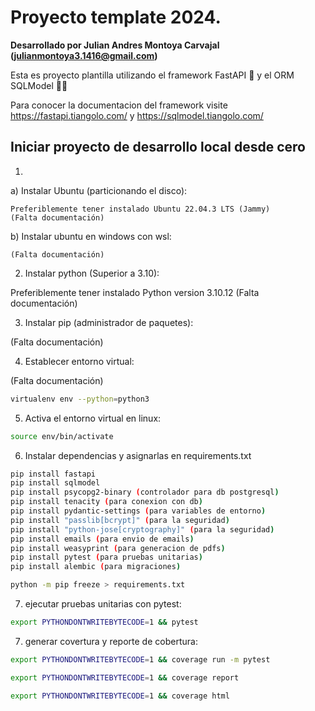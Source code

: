 # Proyecto template 2024. 

**Desarrollado por Julian Andres Montoya Carvajal (julianmontoya3.1416@gmail.com)**

Esta es proyecto plantilla utilizando el framework FastAPI 💪 y el ORM SQLModel 💪💪

Para conocer la documentacion del framework visite https://fastapi.tiangolo.com/ y https://sqlmodel.tiangolo.com/

## Iniciar proyecto de desarrollo local desde cero

1) 

a) Instalar Ubuntu (particionando el disco):

    Preferiblemente tener instalado Ubuntu 22.04.3 LTS (Jammy) 
    (Falta documentación)

b) Instalar ubuntu en windows con wsl:
    
    (Falta documentación)

2) Instalar python (Superior a 3.10):

Preferiblemente tener instalado Python version 3.10.12
(Falta documentación)

3) Instalar pip (administrador de paquetes):

(Falta documentación)

4) Establecer entorno virtual:

(Falta documentación)

```bash
virtualenv env --python=python3
```

5) Activa el entorno virtual en linux:

```bash
source env/bin/activate
```

6) Instalar dependencias y asignarlas en requirements.txt

```bash
pip install fastapi
pip install sqlmodel
pip install psycopg2-binary (controlador para db postgresql)
pip install tenacity (para conexion con db)
pip install pydantic-settings (para variables de entorno)
pip install "passlib[bcrypt]" (para la seguridad)
pip install "python-jose[cryptography]" (para la seguridad)
pip install emails (para envio de emails)
pip install weasyprint (para generacion de pdfs)
pip install pytest (para pruebas unitarias)
pip install alembic (para migraciones)
```

```bash
python -m pip freeze > requirements.txt 
```

7) ejecutar pruebas unitarias con pytest:

```bash
export PYTHONDONTWRITEBYTECODE=1 && pytest
```

7) generar covertura y reporte de cobertura:

```bash
export PYTHONDONTWRITEBYTECODE=1 && coverage run -m pytest
```

```bash
export PYTHONDONTWRITEBYTECODE=1 && coverage report
```

```bash
export PYTHONDONTWRITEBYTECODE=1 && coverage html
```